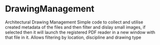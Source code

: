 # DrawingManagement
Architectural Drawing Management 
Simple code to collect and utilise created metadata of the files and then filter and dislay small images, 
if selected then it will launch the registered PDF reader in a new window with that file in it.
Allows filtering by location, discipline and drawing type
